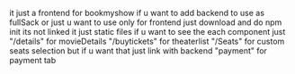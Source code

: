 it just a frontend for bookmyshow if u want to add backend to use as fullSack
or just u want to use only for frontend just download and do npm init
its not linked it just static files
if u want to see the each component just 
"/details" for movieDetails
"/buytickets" for theaterlist
"/Seats" for custom seats selection but if u want that just link with backend
"payment" for payment tab 
